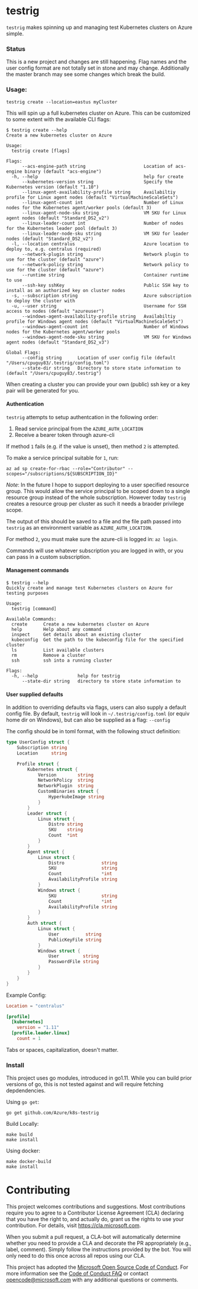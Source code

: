 # testrig

`testrig` makes spinning up and managing test Kubernetes clusters on Azure simple.


### Status

This is a new project and changes are still happening.
Flag names and the user config format are not totally set in stone and may change.
Additionally the master branch may see some changes which break the build.

### Usage:
```
testrig create --location=eastus myCluster
```

This will spin up a full kubernetes cluster on Azure.
This can be customized to some extent with the available CLI flags:

```
$ testrig create --help
Create a new kubernetes cluster on Azure

Usage:
  testrig create [flags]

Flags:
      --acs-engine-path string                      Location of acs-engine binary (default "acs-engine")
  -h, --help                                        help for create
      --kubernetes-version string                   Specify the Kubernetes version (default "1.10")
      --linux-agent-availability-profile string     Availabiltiy profile for Linux agent nodes (default "VirtualMachineScaleSets")
      --linux-agent-count int                       Number of Linux nodes for the Kubernetes agent/worker pools (default 3)
      --linux-agent-node-sku string                 VM SKU for Linux agent nodes (default "Standard_DS2_v2")
      --linux-leader-count int                      Number of nodes for the Kubernetes leader pool (default 3)
      --linux-leader-node-sku string                VM SKU for leader nodes (default "Standard_DS2_v2")
  -l, --location centralus                          Azure location to deploy to, e.g. centralus (required)
      --network-plugin string                       Network plugin to use for the cluster (default "azure")
      --network-policy string                       Network policy to use for the cluster (default "azure")
      --runtime string                              Container runtime to use
      --ssh-key sshKey                              Public SSH key to install as an authorized key on cluster nodes
  -s, --subscription string                         Azure subscription to deploy the cluster with
  -u, --user string                                 Username for SSH access to nodes (default "azureuser")
      --windows-agent-availability-profile string   Availabiltiy profile for Windows agent nodes (default "VirtualMachineScaleSets")
      --windows-agent-count int                     Number of Windows nodes for the Kubernetes agent/worker pools
      --windows-agent-node-sku string               VM SKU for Windows agent nodes (default "Standard_DS2_v3")

Global Flags:
      --config string      Location of user config file (default "/Users/cpuguy83/.testrig/config.toml")
      --state-dir string   Directory to store state information to (default "/Users/cpuguy83/.testrig")
```

When creating a cluster you can provide your own (public) ssh key or a key pair will be generated for you.

#### Authentication

`testrig` attempts to setup authentcation in the following order:
1. Read service principal from the `AZURE_AUTH_LOCATION`
2. Receive a bearer token through azure-cli

If method `1` fails (e.g. if the value is unset), then method `2` is attempted.

To make a service principal suitable for `1`, run:

```
az ad sp create-for-rbac --role="Contributor" --scopes="/subscriptions/${SUBSCRIPTION_ID}"
```

*Note*: In the future I hope to support deploying to a user specified resource group.
This would allow the service principal to be scoped down to a single resource group instead of the whole subscription.
However today `testrig` creates a resource group per cluster as such it needs a braoder privilege scope.

The output of this should be saved to a file and the file path passed into `testrig` as an environment variable as `AZURE_AUTH_LOCATION`.

For method `2`, you must make sure the azure-cli is logged in: `az login`.

Commands will use whatever subscription you are logged in with, or you can pass in a custom subscription.

#### Management commands

```
$ testrig --help
Quickly create and manage test Kubernetes clusters on Azure for testing purposes

Usage:
  testrig [command]

Available Commands:
  create      Create a new kubernetes cluster on Azure
  help        Help about any command
  inspect     Get details about an existing cluster
  kubeconfig  Get the path to the kubeconfig file for the specified cluster
  ls          List available clusters
  rm          Remove a cluster
  ssh         ssh into a running cluster

Flags:
  -h, --help               help for testrig
      --state-dir string   directory to store state information to
```

#### User supplied defaults

In addition to overriding defaults via flags, users can also supply a default config file.
By default, `testrig` will look in `~/.testrig/config.toml` (or equiv home dir on Windows), but can also be supplied as a flag: `--config`

The config should be in toml format, with the following struct definition:

```go
type UserConfig struct {
	Subscription string
	Location     string

	Profile struct {
		Kubernetes struct {
			Version        string
			NetworkPolicy  string
			NetworkPlugin  string
			CustomBinaries struct {
				HyperkubeImage string
			}
		}
		Leader struct {
			Linux struct {
				Distro string
				SKU    string
				Count  *int
			}
		}
		Agent struct {
			Linux struct {
				Distro              string
				SKU                 string
				Count               *int
				AvailabilityProfile string
			}
			Windows struct {
				SKU                 string
				Count               *int
				AvailabilityProfile string
			}
		}
		Auth struct {
			Linux struct {
				User          string
				PublicKeyFile string
			}
			Windows struct {
				User         string
				PasswordFile string
			}
		}
	}
}
```

Example Config:

```toml
Location = "centralus"

[profile]
  [kubernetes]
    version = "1.11"
  [profile.leader.linux]
    count = 1
```

Tabs or spaces, capitalization, doesn't matter.

### Install

This project uses go modules, introduced in go1.11. While you can build prior versions of go, this is not tested against and will require fetching depdendencies.

Using `go get`:

```
go get github.com/Azure/k8s-testrig
```

Build Locally:

```
make build
make install
```

Using docker:

```
make docker-build
make install
```

# Contributing

This project welcomes contributions and suggestions.  Most contributions require you to agree to a
Contributor License Agreement (CLA) declaring that you have the right to, and actually do, grant us
the rights to use your contribution. For details, visit https://cla.microsoft.com.

When you submit a pull request, a CLA-bot will automatically determine whether you need to provide
a CLA and decorate the PR appropriately (e.g., label, comment). Simply follow the instructions
provided by the bot. You will only need to do this once across all repos using our CLA.

This project has adopted the [Microsoft Open Source Code of Conduct](https://opensource.microsoft.com/codeofconduct/).
For more information see the [Code of Conduct FAQ](https://opensource.microsoft.com/codeofconduct/faq/) or
contact [opencode@microsoft.com](mailto:opencode@microsoft.com) with any additional questions or comments.
